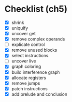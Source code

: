 # Checklist (ch5)

- [x] shrink
- [x] uniquify
- [x] uncover get
- [x] remove complex operands
- [ ] explicate control
- [x] remove unused blocks
- [x] select instructions
- [ ] uncover live
- [x] graph coloring
- [x] build interference graph
- [x] allocate registers
- [x] remove jumps
- [x] patch instructions
- [x] add prelude and conclusion
